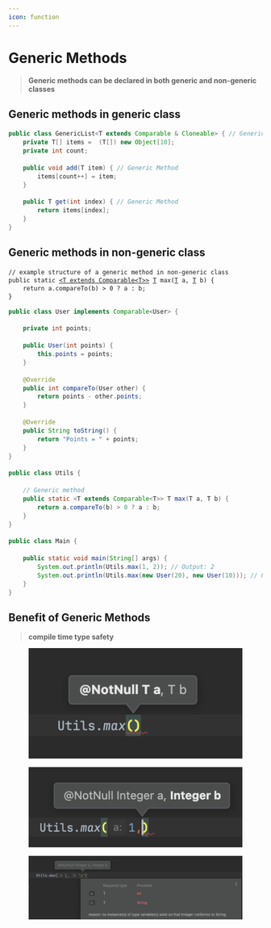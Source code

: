 ```yaml
---
icon: function
---
```


# Generic Methods

> **Generic methods can be declared in both generic and non-generic classes**

## Generic methods in generic class

```java
public class GenericList<T extends Comparable & Cloneable> { // Generic Class
    private T[] items =  (T[]) new Object[10];
    private int count;

    public void add(T item) { // Generic Method
        items[count++] = item;
    }

    public T get(int index) { // Generic Method
        return items[index];
    }
}
```

## Generic methods in non-generic class

<pre class="language-java"><code class="lang-java">// example structure of a generic method in non-generic class
public static <a data-footnote-ref href="#user-content-fn-1">&#x3C;T extends Comparable&#x3C;T>></a> <a data-footnote-ref href="#user-content-fn-2">T</a> max(<a data-footnote-ref href="#user-content-fn-3">T</a> a, <a data-footnote-ref href="#user-content-fn-3">T</a> b) {
    return a.compareTo(b) > 0 ? a : b;
}
</code></pre>

```java
public class User implements Comparable<User> {

    private int points;

    public User(int points) {
        this.points = points;
    }

    @Override
    public int compareTo(User other) {
        return points - other.points;
    }
    
    @Override
    public String toString() {
        return "Points = " + points;
    }
}

public class Utils {

    // Generic method
    public static <T extends Comparable<T>> T max(T a, T b) {
        return a.compareTo(b) > 0 ? a : b;
    }
}

public class Main {

    public static void main(String[] args) {
        System.out.println(Utils.max(1, 2)); // Output: 2
        System.out.println(Utils.max(new User(20), new User(10))); // Output: Points = 20
    }
}
```

## Benefit of Generic Methods

> **compile time type safety**&#x20;

<div><figure><img src="../../.gitbook/assets/java-ad-generics-9-generic-methods-1.png" alt=""><figcaption></figcaption></figure> <figure><img src="../../.gitbook/assets/java-ad-generics-9-generic-methods-2.png" alt=""><figcaption></figcaption></figure></div>

<figure><img src="../../.gitbook/assets/java-ad-generics-9-generic-methods-3.png" alt=""><figcaption></figcaption></figure>



[^1]: indication that this is a generic method outside generic class and constraints on the generic type parameter

[^2]: Return type

[^3]: parameter type
